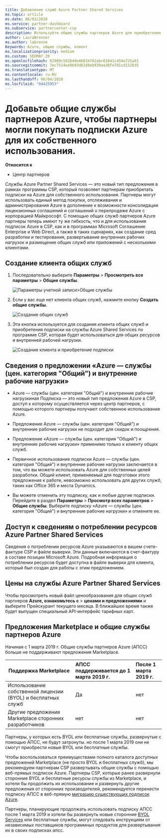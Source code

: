```yaml
---
title: Добавление служб Azure Partner Shared Services
ms.topic: article
ms.date: 06/03/2020
ms.service: partner-dashboard
ms.subservice: partnercenter-csp
description: Используйте общие службы партнеров Azure для приобретения подписок Azure для собственного использования и единообразного метода приобретения, отслеживания и управления Azure.
author: LauraBrenner
ms.author: labrenne
Keywords: Azure, общие службы, клиент
ms.localizationpriority: medium
ms.custom: SEOMAY.20
ms.openlocfilehash: 62989c58284de46834f02abc01041c454e725a81
ms.sourcegitcommit: 7ec7514ee9693d62d8eb930aa38fe701cd152835
ms.translationtype: MT
ms.contentlocale: ru-RU
ms.lasthandoff: 06/04/2020
ms.locfileid: "84425953"
---
```

# <a name="add-azure-partner-shared-services-so-partners-can-buy-azure-subscriptions-for-their-own-use"></a>Добавьте общие службы партнеров Azure, чтобы партнеры могли покупать подписки Azure для их собственного использования.

**Относится к**

- Центр партнеров

Службы Azure Partner Shared Services — это новый тип предложения в рамках программы CSP, который позволяет партнерам приобретать подписки на Azure для собственного использования. Партнеры могут использовать единый метод покупки, отслеживания и администрирования Azure в дополнение к возможности консолидации лицензионных соглашений и соглашений о перепродаже Azure с корпорацией Майкрософт. С помощью общих служб партнеров Azure партнеры теперь имеют ту же гибкость, что и для использования подписок Azure в CSP, как и в программах Microsoft Соглашение Enterprise и Web Direct, а также в таких сценариях, как создание сред разработки и тестирования, развертывание внутренних рабочих нагрузок и размещение общих служб или приложений с несколькими клиентами.  

## <a name="create-the-shared-services-tenant"></a>Создание клиента общих служб

1. Последовательно выберите **Параметры**  >  **Просмотреть все параметры**  >  **Общие службы**.

   ![**Параметры учетной записи**>**Общие службы**](images/sharedservices2.png)

2. Если у вас еще нет клиента общих служб, нажмите кнопку **Создать общие службы**.

   ![Создание общих служб](images/sharedservices3.png)

3. Эта кнопка используется для создания клиента общих служб и приобретения подписки на службы Azure Shared Services по программе CSP, которая будет использоваться для общих ресурсов и внутренней рабочей нагрузки.

   ![Создание клиента и приобретение подписки](images/sharedservices5.png)

## <a name="about-the-azure--internalshared-services-offer"></a>Сведения о предложении «Azure — службы (цен. категория "Общий") и внутренние рабочие нагрузки»

- Azure — службы (цен. категория "Общий") и внутренние рабочие нагрузкиная Подписка — это новый тип предложения Azure в CSP, доступ к которому осуществляется через центр партнеров, с помощью которого партнеры получают собственное использование Azure. 

- Предложение Azure — службы (цен. категория "Общий") и внутренние рабочие нагрузки не подходит для скидок и поощрения.

- Предложение «Azure — службы (цен. категория "Общий") и внутренние рабочие нагрузки» применимо только к клиенту общих служб.

- Первичное использование подписки Azure — службы (цен. категория "Общий") и внутренние рабочие нагрузки заключается в том, что вы можете использовать Azure для собственных целей разработки. Общий клиент, применяемый для подготовки этого предложения к работе, невозможно использовать для других служб, таких как Office 365 и места Dynamics. 

- Вы можете отменить эту подписку, как и любые другие подписки. Перейдите в раздел **Параметры**  >  **Просмотр всех параметров**  >  **Общие службы**. Выберите подписку «Azure — службы (цен. категория "Общий") и внутренние рабочие нагрузки» и отмените ее.

## <a name="accessing-azure-partner-shared-services-consumption-details"></a>Доступ к сведениям о потреблении ресурсов Azure Partner Shared Services

Сведения о потреблении ресурсов Azure указываются в вашем счете-фактуре CSP и файле выверки. Эти данные включаются в счет-фактуру в составе позиции Microsoft Azure. Подробная информация о потреблении ресурсов будет доступна в файле выверки для клиента, который был создан для работы с этим предложением. 

## <a name="azure-partner-shared-services-pricing"></a>Цены на службы Azure Partner Shared Services

Чтобы просмотреть новый файл ценообразования для общих служб партнеров **Azure, ознакомьтесь с**  >  **ценами и предложениями** и выберите Прейскурант текущего месяца. В ближайшее время также будет выпущен специальный API-интерфейс тарифных карт.

## <a name="marketplace-offers-and-azure-partner-shared-services"></a>Предложения Marketplace и общие службы партнеров Azure

Начиная с 1 марта 2019 г. Общие службы партнеров Azure (АПСС) больше не поддерживают предложения Marketplace.

|**Поддержка Marketplace**   |**АПСС поддерживается до 1 марта 2019 г.**|**После 1 марта 2019 г.**|
|---------------------------|:----------------------------|:-------------------|
|Использование собственной лицензии (BYOL) и бесплатных служб   | Да   | нет|
|Другие предложения Marketplace сторонних разработчиков   | нет   |нет|

Партнеры, у которых есть BYOL или бесплатные службы, развернутые с помощью АПСС, не будут затронуты. но после 1 марта 2019 они не смогут приобрести новые BYOL или бесплатные службы.

Чтобы воспользоваться преимуществами полного каталога доступных предложений Marketplace (не просто BYOL и бесплатных служб), мы рекомендуем партнерам CSP развертывать общие службы с помощью веб-прямых подписок Azure.  Партнеры CSP, которые ранее развернули сторонние BYOL и бесплатные ресурсы службы из Marketplace, и хотели бы продолжить их использование и развернуть другие предложения от сторонних производителей, рекомендуется перенести подписку АПСС в веб-прямую [миграцию существующих подписок Azure](https://docs.microsoft.com/azure/cloud-solution-provider/migration/migration#migrating-existing-azure-subscriptions).

Партнеры, планирующие продолжать использовать подписку АПСС после 1 марта 2019 и хотели бы развернуть новые сторонние [BYOL Services](https://azuremarketplace.microsoft.com/marketplace/apps?filters=byol) или бесплатные службы, могут следовать инструкциям от независимых поставщиков программных продуктов для развертывания их в своих подписках апсс.

